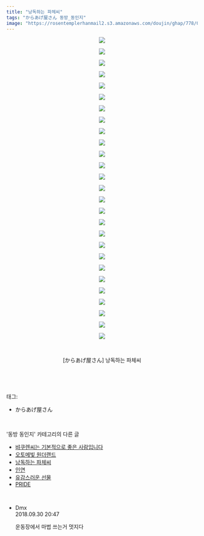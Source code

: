 ```yaml
---
title: "낭독하는 파체씨"
tags: "からあげ屋さん 동방_동인지"
image: "https://rosentemplerhanmail2.s3.amazonaws.com/doujin/ghap/778/001.jpg"
---
```

<div class="article">
<p style="text-align: center; clear: none; float: none;"><img src="{{ site.imgserver12 }}/ghap/778/001.jpg"/></p>
<p style="text-align: center; clear: none; float: none;"><img src="{{ site.imgserver12 }}/ghap/778/002.jpg"/></p>
<p style="text-align: center; clear: none; float: none;"><img src="{{ site.imgserver12 }}/ghap/778/003.jpg"/></p>
<p style="text-align: center; clear: none; float: none;"><img src="{{ site.imgserver12 }}/ghap/778/004.jpg"/></p>
<p style="text-align: center; clear: none; float: none;"><img src="{{ site.imgserver12 }}/ghap/778/005.jpg"/></p>
<p style="text-align: center; clear: none; float: none;"><img src="{{ site.imgserver12 }}/ghap/778/006.jpg"/></p>
<p style="text-align: center; clear: none; float: none;"><img src="{{ site.imgserver12 }}/ghap/778/007.jpg"/></p>
<p style="text-align: center; clear: none; float: none;"><img src="{{ site.imgserver12 }}/ghap/778/008.jpg"/></p>
<p style="text-align: center; clear: none; float: none;"><img src="{{ site.imgserver12 }}/ghap/778/009.jpg"/></p>
<p style="text-align: center; clear: none; float: none;"><img src="{{ site.imgserver12 }}/ghap/778/010.jpg"/></p>
<p style="text-align: center; clear: none; float: none;"><img src="{{ site.imgserver12 }}/ghap/778/011.jpg"/></p>
<p style="text-align: center; clear: none; float: none;"><img src="{{ site.imgserver12 }}/ghap/778/012.jpg"/></p>
<p style="text-align: center; clear: none; float: none;"><img src="{{ site.imgserver12 }}/ghap/778/013.jpg"/></p>
<p style="text-align: center; clear: none; float: none;"><img src="{{ site.imgserver12 }}/ghap/778/014.jpg"/></p>
<p style="text-align: center; clear: none; float: none;"><img src="{{ site.imgserver12 }}/ghap/778/015.jpg"/></p>
<p style="text-align: center; clear: none; float: none;"><img src="{{ site.imgserver12 }}/ghap/778/016.jpg"/></p>
<p style="text-align: center; clear: none; float: none;"><img src="{{ site.imgserver12 }}/ghap/778/017.jpg"/></p>
<p style="text-align: center; clear: none; float: none;"><img src="{{ site.imgserver12 }}/ghap/778/018.jpg"/></p>
<p style="text-align: center; clear: none; float: none;"><img src="{{ site.imgserver12 }}/ghap/778/019.jpg"/></p>
<p style="text-align: center; clear: none; float: none;"><img src="{{ site.imgserver12 }}/ghap/778/020.jpg"/></p>
<p style="text-align: center; clear: none; float: none;"><img src="{{ site.imgserver12 }}/ghap/778/021.jpg"/></p>
<p style="text-align: center; clear: none; float: none;"><img src="{{ site.imgserver12 }}/ghap/778/022.jpg"/></p>
<p style="text-align: center; clear: none; float: none;"><img src="{{ site.imgserver12 }}/ghap/778/023.jpg"/></p>
<p style="text-align: center; clear: none; float: none;"><img src="{{ site.imgserver12 }}/ghap/778/024.jpg"/></p>
<p style="text-align: center; clear: none; float: none;"><img src="{{ site.imgserver12 }}/ghap/778/025.jpg"/></p>
<p style="text-align: center; clear: none; float: none;"><img src="{{ site.imgserver12 }}/ghap/778/026.jpg"/></p>
<p style="text-align: center; clear: none; float: none;"><img src="{{ site.imgserver12 }}/ghap/778/027.jpg"/></p>
<p style="text-align: center; clear: none; float: none;"><br/></p>
<p style="text-align: center; clear: none; float: none;">[からあげ屋さん] 낭독하는 파체씨</p>
<p><br/></p>
</div><br/>
<div class="tagTrail">
<p>태그: </p>
<ul>
<li>からあげ屋さん</li>
</ul>
</div><br/>
<div class="another">
<p>'동방 동인지' 카테고리의 다른 글</p>
<ul>
<li><a href="/ghap_780">뱌쿠렌씨는 기본적으로 좋은 사람입니다</a></li>
<li><a href="/ghap_779">오토메빛 원더랜드</a></li>
<li><a href="/ghap_778">낭독하는 파체씨</a></li>
<li><a href="/ghap_777">인연</a></li>
<li><a href="/ghap_776">유감스러운 선물</a></li>
<li><a href="/ghap_775">PRIDE</a></li>
</ul>
</div><br/>
<div class="cb_module cb_fluid">
<div class="cb_wrt cb_profile">
<div class="comment">
<ul>
<li class="cb_thumb_off" id="comment15342388">
<div class="cb_comment_area">
<div class="cb_info_area">
<div class="cb_section">
<span class="cb_nick_name">Dmx</span>
</div>
<div class="cb_section">
<span class="cb_date">2018.09.30 20:47 </span>
</div>
</div>
<div class="cb_dsc_comment">
<p class="cb_dsc">
											운동장에서 마법 쓰는거 멋지다
										</p>
</div>
</div></li>
</ul>
</div>
</div><!-- commentList close -->
</div><br/>
